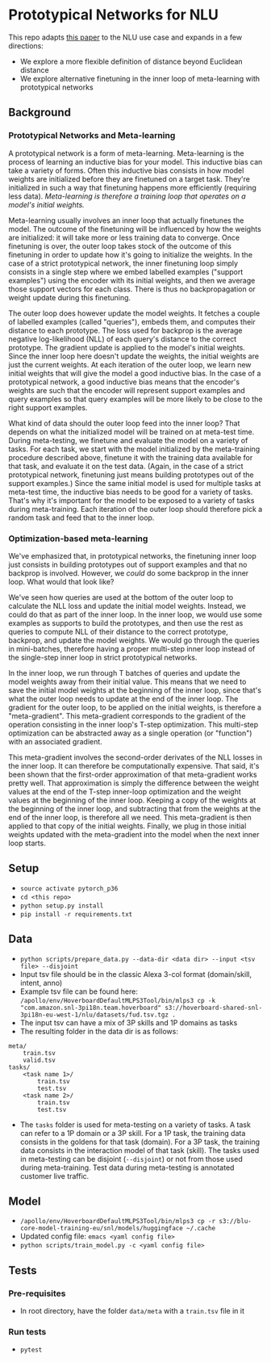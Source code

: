 # Prototypical Networks for NLU

This repo adapts [this paper](https://arxiv.org/pdf/1703.05175.pdf) to the NLU use case and expands in a few directions:

* We explore a more flexible definition of distance beyond Euclidean distance
* We explore alternative finetuning in the inner loop of meta-learning with prototypical networks

## Background

### Prototypical Networks and Meta-learning

A prototypical network is a form of meta-learning. Meta-learning is the process of learning an inductive bias for your model. This inductive bias can take a variety of forms. Often this inductive bias consists in how model weights are initialized before they are finetuned on a target task. They're initialized in such a way that finetuning happens more efficiently (requiring less data). *Meta-learning is therefore a training loop that operates on a model's initial weights.* 

Meta-learning usually involves an inner loop that actually finetunes the model. The outcome of the finetuning will be influenced by how the weights are initialized: it will take more or less training data to converge. Once finetuning is over, the outer loop takes stock of the outcome of this finetuning in order to update how it's going to initialize the weights. In the case of a strict prototypical network, the inner finetuning loop simply consists in a single step where we embed labelled examples ("support examples") using the encoder with its initial weights, and then we average those support vectors for each class. There is thus no backpropagation or weight update during this finetuning.

The outer loop does however update the model weights. It fetches a couple of labelled examples (called "queries"), embeds them, and computes their distance to each prototype. The loss used for backprop is the average negative log-likelihood (NLL) of each query's distance to the correct prototype. The gradient update is applied to the model's initial weights. Since the inner loop here doesn't update the weights, the initial weights are just the current weights. At each iteration of the outer loop, we learn new initial weights that will give the model a good inductive bias. In the case of a prototypical network, a good inductive bias means that the encoder's weights are such that the encoder will represent support examples and query examples so that query examples will be more likely to be close to the right support examples.

What kind of data should the outer loop feed into the inner loop? That depends on what the initialized model will be trained on at meta-test time. During meta-testing, we finetune and evaluate the model on a variety of tasks. For each task, we start with the model initialized by the meta-training procedure described above, finetune it with the training data available for that task, and evaluate it on the test data. (Again, in the case of a strict prototypical network, finetuning just means building prototypes out of the support examples.) Since the same initial model is used for multiple tasks at meta-test time, the inductive bias needs to be good for a variety of tasks. That's why it's important for the model to be exposed to a variety of tasks during meta-training. Each iteration of the outer loop should therefore pick a random task and feed that to the inner loop.

### Optimization-based meta-learning

We've emphasized that, in prototypical networks, the finetuning inner loop just consists in building prototypes out of support examples and that no backprop is involved. However, we *could* do some backprop in the inner loop. What would that look like? 

We've seen how queries are used at the bottom of the outer loop to calculate the NLL loss and update the initial model weights. Instead, we could do that as part of the inner loop. In the inner loop, we would use some examples as supports to build the prototypes, and then use the rest as queries to compute NLL of their distance to the correct prototype, backprop, and update the model weights. We would go through the queries in mini-batches, therefore having a proper multi-step inner loop instead of the single-step inner loop in strict prototypical networks. 

In the inner loop, we run through T batches of queries and update the model weights away from their initial value. This means that we need to save the initial model weights at the beginning of the inner loop, since that's what the outer loop needs to update at the end of the inner loop. The gradient for the outer loop, to be applied on the initial weights, is therefore a "meta-gradient". This meta-gradient corresponds to the gradient of the operation consisting in the inner loop's T-step optimization. This multi-step optimization can be abstracted away as a single operation (or "function") with an associated gradient.

This meta-gradient involves the second-order derivates of the NLL losses in the inner loop. It can therefore be computationally expensive. That said, it's been shown that the first-order approximation of that meta-gradient works pretty well. That approximation is simply the difference between the weight values at the end of the T-step inner-loop optimization and the weight values at the beginning of the inner loop. Keeping a copy of the weights at the beginning of the inner loop, and subtracting that from the weights at the end of the inner loop, is therefore all we need. This meta-gradient is then applied to that copy of the initial weights. Finally, we plug in those initial weights updated with the meta-gradient into the model when the next inner loop starts.

## Setup

* `source activate pytorch_p36`
* `cd <this repo>`
* `python setup.py install`
* `pip install -r requirements.txt`

## Data

* `python scripts/prepare_data.py --data-dir <data dir> --input <tsv file> --disjoint`
* Input tsv file should be in the classic Alexa 3-col format (domain/skill, intent, anno)
* Example tsv file can be found here: `/apollo/env/HoverboardDefaultMLPS3Tool/bin/mlps3 cp -k "com.amazon.snl-3pi18n.team.hoverboard" s3://hoverboard-shared-snl-3pi18n-eu-west-1/nlu/datasets/fud.tsv.tgz .`
* The input tsv can have a mix of 3P skills and 1P domains as tasks
* The resulting folder in the data dir is as follows:

```
meta/
    train.tsv
    valid.tsv
tasks/
    <task name 1>/
        train.tsv
        test.tsv
    <task name 2>/
        train.tsv
        test.tsv
```

* The `tasks` folder is used for meta-testing on a variety of tasks. A task can refer to a 1P domain or a 3P skill. For a 1P task, the training data consists in the goldens for that task (domain). For a 3P task, the training data consists in the interaction model of that task (skill). The tasks used in meta-testing can be disjoint (`--disjoint`) or not from those used during meta-training. Test data during meta-testing is annotated customer live traffic.

## Model

* `/apollo/env/HoverboardDefaultMLPS3Tool/bin/mlps3 cp -r s3://blu-core-model-training-eu/snl/models/huggingface ~/.cache`
* Updated config file: `emacs <yaml config file>`
* `python scripts/train_model.py -c <yaml config file>`

## Tests

### Pre-requisites

* In root directory, have the folder `data/meta` with a `train.tsv` file in it

### Run tests

* `pytest`